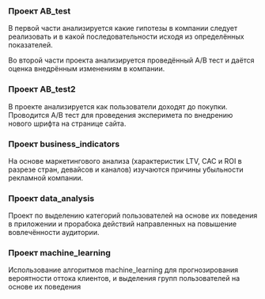 <h3> Проект AB_test </h3>
<p>
В первой части  анализируется какие гипотезы в компании следует реализовать и в какой последовательности исходя из определённых показателей.
</p>
<p>
Во второй части проекта анализируется проведённый А/В тест и даётся оценка внедрённым изменениям в компании. 

<h3>Проект AB_test2</h2>
<p>
В проекте анализируется как пользователи доходят до покупки. Проводится А/В тест для проведения эксперимета по внедрению нового шрифта на странице сайта.
 </p>
 
 <h3>Проект business_indicators</h3>
 <p>
На основе маркетингового анализа (характеристик LTV, CAC и ROI в разрезе стран, девайсов и каналов) изучаются причины убыльности рекламной компании.
</p>

<h3>Проект data_analysis</h3>
 <p>
Проект по выделению категорий пользователей на основе их поведения в приложении и прорабока действий направленных на повышение вовлечённости аудитории.
 </p>
 

<h3>Проект machine_learning</h3> 
<p>
 Использование алгоритмов machine_learning для прогнозирования вероятности оттока клиентов, и выделения групп пользователей на основе их поведения
</p>























